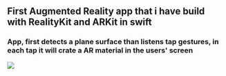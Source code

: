 ## First Augmented Reality app that i have build with RealityKit and ARKit in swift
### App, first detects a plane surface than listens tap gestures, in each tap it will crate a AR material in the users' screen

![](https://github.com/nasirsabir/firstARapp/blob/main/gif.gif)
